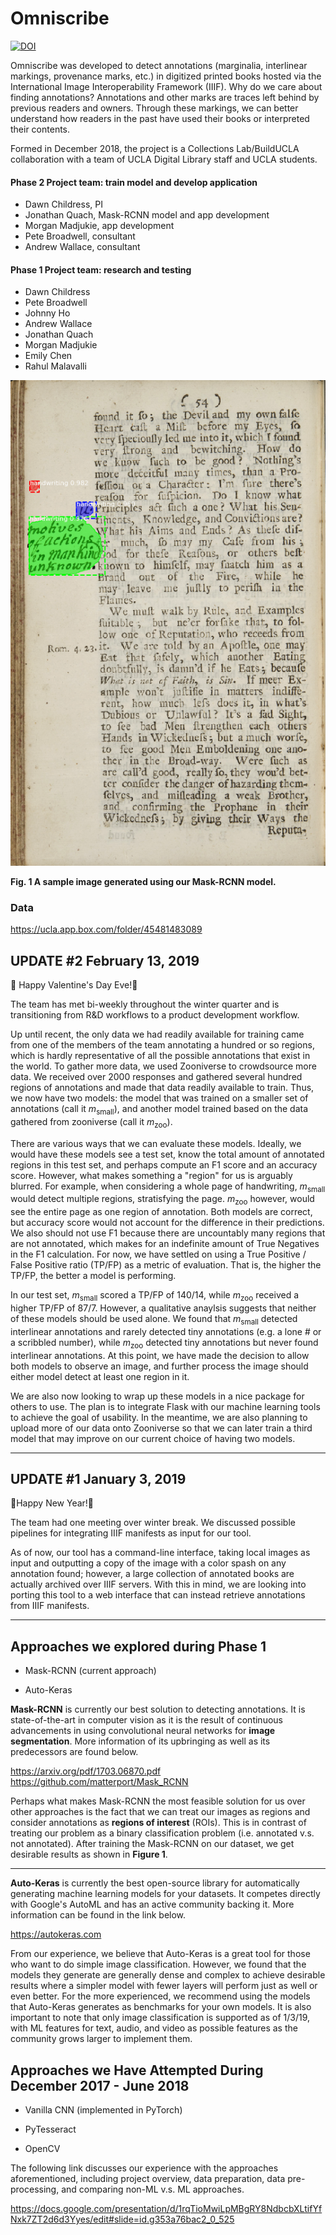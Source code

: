 # Omniscribe

[![DOI](https://zenodo.org/badge/114576206.svg)](https://zenodo.org/badge/latestdoi/114576206)

Omniscribe was developed to detect annotations (marginalia, interlinear markings, provenance marks, etc.) in digitized printed books hosted via the International Image Interoperability Framework (IIIF). Why do we care about finding annotations? Annotations and other marks are traces left behind by previous readers and owners. Through these markings, we can better understand how readers in the past have used their books or interpreted their contents.

Formed in December 2018, the project is a Collections Lab/BuildUCLA collaboration with a team of UCLA Digital Library staff and UCLA students.

#### Phase 2 Project team: train model and develop application
* Dawn Childress, PI
* Jonathan Quach, Mask-RCNN model and app development
* Morgan Madjukie, app development 
* Pete Broadwell, consultant
* Andrew Wallace, consultant

#### Phase 1 Project team: research and testing
* Dawn Childress
* Pete Broadwell
* Johnny Ho
* Andrew Wallace
* Jonathan Quach
* Morgan Madjukie
* Emily Chen
* Rahul Malavalli

![annotations.png](sample.png)

**Fig. 1 A sample image generated using our Mask-RCNN model.**

### Data

<https://ucla.app.box.com/folder/45481483089>

## UPDATE #2 February 13, 2019

🎉 Happy Valentine's Day Eve!🎉

The team has met bi-weekly throughout the winter quarter and is transitioning from R&D workflows to a product development workflow.

Up until recent, the only data we had readily available for training came from one of the members of the team annotating a hundred or so regions, which is hardly representative of all the possible annotations that exist in the world. To gather more data, we used Zooniverse to crowdsource more data. We received over 2000 responses and gathered several hundred regions of annotations and made that data readily available to train. Thus, we now have two models: the model that was trained on a smaller set of annotations (call it *m*<sub>small</sub>), and another model trained based on the data gathered from zooniverse (call it *m*<sub>zoo</sub>).

There are various ways that we can evaluate these models. Ideally, we would have these models see a test set, know the total amount of annotated regions in this test set, and perhaps compute an F1 score and an accuracy score. However, what makes something a "region" for us is arguably blurred. For example, when considering a whole page of handwriting, *m*<sub>small</sub> would detect multiple regions, stratisfying the page. *m*<sub>zoo</sub> however, would see the entire page as one region of annotation. Both models are correct, but accuracy score would not account for the difference in their predictions. We also should not use F1 because there are uncountably many regions that are not annotated, which makes for an indefinite amount of True Negatives in the F1 calculation. For now, we have settled on using a True Positive / False Positive ratio (TP/FP) as a metric of evaluation. That is, the higher the TP/FP, the better a model is performing.

In our test set, *m*<sub>small</sub> scored a TP/FP of 140/14, while *m*<sub>zoo</sub> received a higher TP/FP of 87/7. However, a qualitative anaylsis suggests that neither of these models should be used alone. We found that *m*<sub>small</sub> detected interlinear annotations and rarely detected tiny annotations (e.g. a lone # or a scribbled number), while *m*<sub>zoo</sub> detected tiny annotations but never found interlinear annotations. At this point, we have made the decision to allow both models to observe an image, and further process the image should either model detect at least one region in it.

We are also now looking to wrap up these models in a nice package for others to use. The plan is to integrate Flask with our machine learning tools to achieve the goal of usability. In the meantime, we are also planning to upload more of our data onto Zooniverse so that we can later train a third model that may improve on our current choice of having two models.
___

## UPDATE #1 January 3, 2019

🎉Happy New Year!🎉

The team had one meeting over winter break.  We discussed possible pipelines
for integrating IIIF manifests as input for our tool.

As of now, our tool has a command-line interface, taking local images as input
and outputting a copy of the image with a color spash on any annotation found;
however, a large collection of annotated books are actually archived over IIIF
servers. With this in mind, we are looking into porting this tool to a web
interface that can instead retrieve annotations from IIIF manifests.

___

## Approaches we explored during Phase 1

* Mask-RCNN (current approach)

* Auto-Keras

**Mask-RCNN** is currently our best solution to detecting annotations. It is
state-of-the-art in computer vision as it is the result of continuous
advancements in using convolutional neural networks for **image segmentation**.
More information of its upbringing as well as its predecessors are found below.

<https://arxiv.org/pdf/1703.06870.pdf>
<https://github.com/matterport/Mask_RCNN>

Perhaps what makes Mask-RCNN the most feasible solution for us over other
approaches is the fact that we can treat our images as regions and consider
annotations as **regions of interest** (ROIs). This is in contrast of treating
our problem as a binary classification problem (i.e. annotated v.s. not
annotated). After training the Mask-RCNN on our dataset, we get desirable
results as shown in **Figure 1**.

___

**Auto-Keras** is currently the best open-source library for automatically
generating machine learning models for your datasets. It competes directly with
Google's AutoML and has an active community backing it. More information can
be found in the link below.

<https://autokeras.com>

From our experience, we believe that Auto-Keras is a great tool for those who
want to do simple image classification. However, we found that the models
they generate are generally dense and complex to achieve desirable results
where a simpler model with fewer layers will perform just as well or even
better. For the more experienced, we recommend using the models that Auto-Keras
generates as benchmarks for your own models. It is also important to note that
only image classification is supported as of 1/3/19, with ML features for text,
audio, and video as possible features as the community grows larger to
implement them.

## Approaches we Have Attempted During December 2017 - June 2018

* Vanilla CNN (implemented in PyTorch)

* PyTesseract

* OpenCV

The following link discusses our experience with the approaches aforementioned,
including project overview, data preparation, data pre-processing, and
comparing non-ML v.s. ML approaches.

<https://docs.google.com/presentation/d/1rqTioMwiLpMBgRY8NdbcbXLtifYfNxk7ZT2d6d3Yyes/edit#slide=id.g353a76bac2_0_525>
